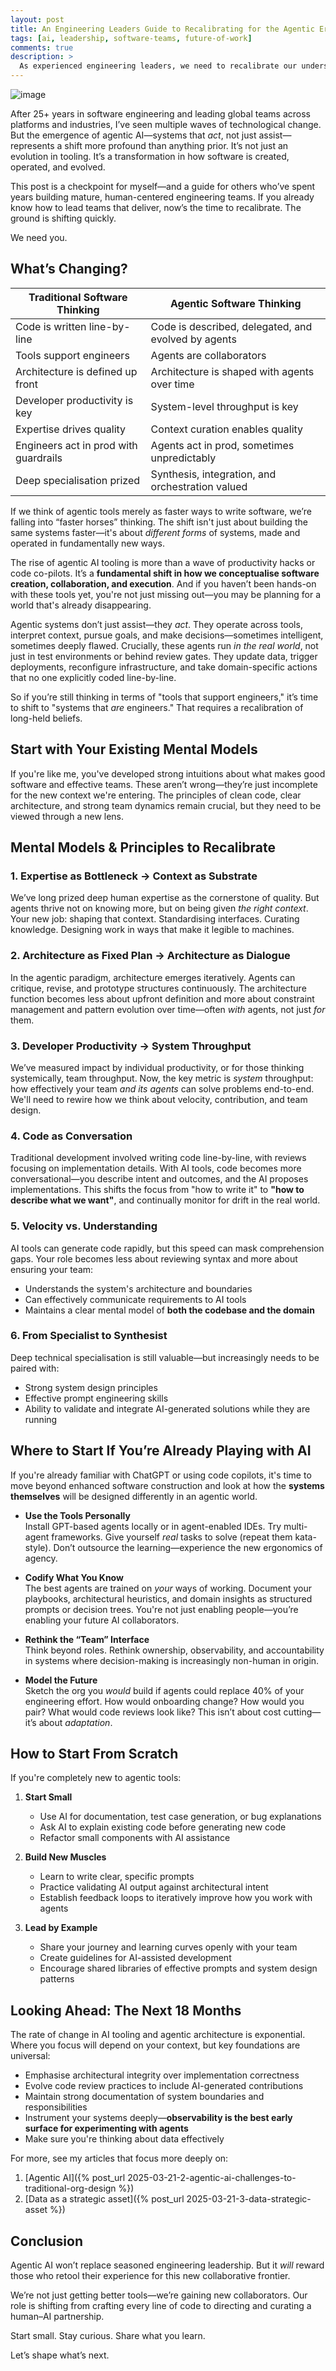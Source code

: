 ```yaml
---
layout: post
title: An Engineering Leaders Guide to Recalibrating for the Agentic Era
tags: [ai, leadership, software-teams, future-of-work]
comments: true
description: >
  As experienced engineering leaders, we need to recalibrate our understanding of how software will be built in the age of AI. Here's my current perspective on where to start and what to recalibrate. Subject to change as the landscape shifts underneath us.
---
```


![image](/assets/img/blog/agentic-era.jpg)

After 25+ years in software engineering and leading global teams across platforms and industries, I’ve seen multiple waves of technological change. But the emergence of agentic AI—systems that *act*, not just assist—represents a shift more profound than anything prior. It’s not just an evolution in tooling. It’s a transformation in how software is created, operated, and evolved.

This post is a checkpoint for myself—and a guide for others who’ve spent years building mature, human-centered engineering teams. If you already know how to lead teams that deliver, now’s the time to recalibrate. The ground is shifting quickly.

We need you.

## What’s Changing?

| Traditional Software Thinking           | Agentic Software Thinking                                |
|----------------------------------------|-----------------------------------------------------------|
| Code is written line-by-line           | Code is described, delegated, and evolved by agents       |
| Tools support engineers                | Agents are collaborators                                  |
| Architecture is defined up front       | Architecture is shaped with agents over time              |
| Developer productivity is key          | System-level throughput is key                            |
| Expertise drives quality               | Context curation enables quality                          |
| Engineers act in prod with guardrails  | Agents act in prod, sometimes unpredictably               |
| Deep specialisation prized             | Synthesis, integration, and orchestration valued          |

If we think of agentic tools merely as faster ways to write software, we’re falling into “faster horses” thinking. The shift isn't just about building the same systems faster—it's about *different forms* of systems, made and operated in fundamentally new ways.

The rise of agentic AI tooling is more than a wave of productivity hacks or code co-pilots. It’s a **fundamental shift in how we conceptualise software creation, collaboration, and execution**. And if you haven’t been hands-on with these tools yet, you're not just missing out—you may be planning for a world that's already disappearing.

Agentic systems don’t just assist—they *act*. They operate across tools, interpret context, pursue goals, and make decisions—sometimes intelligent, sometimes deeply flawed. Crucially, these agents run *in the real world*, not just in test environments or behind review gates. They update data, trigger deployments, reconfigure infrastructure, and take domain-specific actions that no one explicitly coded line-by-line.

So if you’re still thinking in terms of "tools that support engineers," it’s time to shift to "systems that *are* engineers." That requires a recalibration of long-held beliefs.

## Start with Your Existing Mental Models

If you're like me, you've developed strong intuitions about what makes good software and effective teams. These aren’t wrong—they’re just incomplete for the new context we're entering. The principles of clean code, clear architecture, and strong team dynamics remain crucial, but they need to be viewed through a new lens.

## Mental Models & Principles to Recalibrate

### 1. Expertise as Bottleneck → Context as Substrate

We’ve long prized deep human expertise as the cornerstone of quality. But agents thrive not on knowing more, but on being given *the right context*. Your new job: shaping that context. Standardising interfaces. Curating knowledge. Designing work in ways that make it legible to machines.

### 2. Architecture as Fixed Plan → Architecture as Dialogue

In the agentic paradigm, architecture emerges iteratively. Agents can critique, revise, and prototype structures continuously. The architecture function becomes less about upfront definition and more about constraint management and pattern evolution over time—often *with* agents, not just *for* them.

### 3. Developer Productivity → System Throughput

We’ve measured impact by individual productivity, or for those thinking systemically, team throughput. Now, the key metric is *system* throughput: how effectively your team *and its agents* can solve problems end-to-end. We'll need to rewire how we think about velocity, contribution, and team design.

### 4. Code as Conversation

Traditional development involved writing code line-by-line, with reviews focusing on implementation details. With AI tools, code becomes more conversational—you describe intent and outcomes, and the AI proposes implementations. This shifts the focus from "how to write it" to **"how to describe what we want"**, and continually monitor for drift in the real world.

### 5. Velocity vs. Understanding

AI tools can generate code rapidly, but this speed can mask comprehension gaps. Your role becomes less about reviewing syntax and more about ensuring your team:
- Understands the system's architecture and boundaries
- Can effectively communicate requirements to AI tools
- Maintains a clear mental model of **both the codebase and the domain**

### 6. From Specialist to Synthesist

Deep technical specialisation is still valuable—but increasingly needs to be paired with:
- Strong system design principles
- Effective prompt engineering skills
- Ability to validate and integrate AI-generated solutions while they are running

## Where to Start If You’re Already Playing with AI

If you're already familiar with ChatGPT or using code copilots, it's time to move beyond enhanced software construction and look at how the **systems themselves** will be designed differently in an agentic world.

- **Use the Tools Personally**  
  Install GPT-based agents locally or in agent-enabled IDEs. Try multi-agent frameworks. Give yourself *real* tasks to solve (repeat them kata-style). Don’t outsource the learning—experience the new ergonomics of agency.

- **Codify What You Know**  
  The best agents are trained on *your* ways of working. Document your playbooks, architectural heuristics, and domain insights as structured prompts or decision trees. You're not just enabling people—you’re enabling your future AI collaborators.

- **Rethink the “Team” Interface**  
  Think beyond roles. Rethink ownership, observability, and accountability in systems where decision-making is increasingly non-human in origin.

- **Model the Future**  
  Sketch the org you *would* build if agents could replace 40% of your engineering effort. How would onboarding change? How would you pair? What would code reviews look like? This isn’t about cost cutting—it’s about *adaptation*.

## How to Start From Scratch

If you're completely new to agentic tools:

1. **Start Small**
   - Use AI for documentation, test case generation, or bug explanations
   - Ask AI to explain existing code before generating new code
   - Refactor small components with AI assistance

2. **Build New Muscles**
   - Learn to write clear, specific prompts
   - Practice validating AI output against architectural intent
   - Establish feedback loops to iteratively improve how you work with agents

3. **Lead by Example**
   - Share your journey and learning curves openly with your team
   - Create guidelines for AI-assisted development
   - Encourage shared libraries of effective prompts and system design patterns

## Looking Ahead: The Next 18 Months

The rate of change in AI tooling and agentic architecture is exponential. Where you focus will depend on your context, but key foundations are universal:

- Emphasise architectural integrity over implementation correctness
- Evolve code review practices to include AI-generated contributions
- Maintain strong documentation of system boundaries and responsibilities
- Instrument your systems deeply—**observability is the best early surface for experimenting with agents**
- Make sure you're thinking about data effectively

For more, see my articles that focus more deeply on:

1. [Agentic AI]({% post_url 2025-03-21-2-agentic-ai-challenges-to-traditional-org-design %})
2. [Data as a strategic asset]({% post_url 2025-03-21-3-data-strategic-asset %})

## Conclusion

Agentic AI won’t replace seasoned engineering leadership. But it *will* reward those who retool their experience for this new collaborative frontier.

We’re not just getting better tools—we’re gaining new collaborators. Our role is shifting from crafting every line of code to directing and curating a human–AI partnership.

Start small. Stay curious. Share what you learn.

Let’s shape what’s next.
